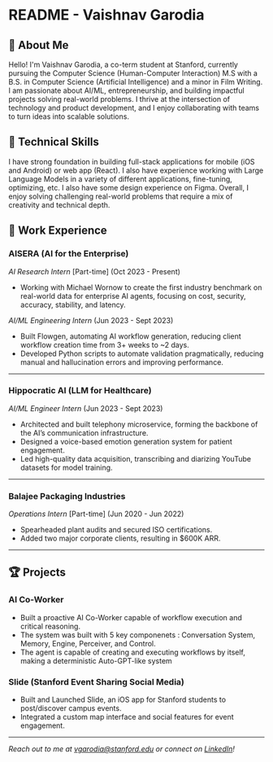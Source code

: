 # README - Vaishnav Garodia

## 👋 About Me
Hello! I'm Vaishnav Garodia, a co-term student at Stanford, currently pursuing the Computer Science (Human-Computer Interaction) M.S with a B.S. in Computer Science (Artificial Intelligence) and a minor in Film Writing. I am passionate about AI/ML, entrepreneurship, and building impactful projects solving real-world problems. I thrive at the intersection of technology and product development, and I enjoy collaborating with teams to turn ideas into scalable solutions.

## 🚀 Technical Skills
I have strong foundation in building full-stack applications for mobile (iOS and Android) or web app (React). I also have experience working with Large Language Models in a variety of different applications, fine-tuning, optimizing, etc. I also have some design experience on Figma. Overall, I enjoy solving challenging real-world problems that require a mix of creativity and technical depth.

## 💼 Work Experience
### **AISERA (AI for the Enterprise)**  
*AI Research Intern* [Part-time] (Oct 2023 - Present)  
- Working with Michael Wornow to create the first industry benchmark on real-world data for enterprise AI agents, focusing on cost, security, accuracy, stability, and latency.

*AI/ML Engineering Intern* (Jun 2023 - Sept 2023)  
- Built Flowgen, automating AI workflow generation, reducing client workflow creation time from 3+ weeks to ~2 days.  
- Developed Python scripts to automate validation pragmatically, reducing manual and hallucination errors and improving performance.  

---

### **Hippocratic AI (LLM for Healthcare)**  
*AI/ML Engineer Intern* (Jun 2023 - Sept 2023)  
- Architected and built telephony microservice, forming the backbone of the AI’s communication infrastructure.  
- Designed a voice-based emotion generation system for patient engagement.  
- Led high-quality data acquisition, transcribing and diarizing YouTube datasets for model training.  

---

### **Balajee Packaging Industries**  
*Operations Intern* [Part-time] (Jun 2020 - Jun 2022)  
- Spearheaded plant audits and secured ISO certifications.  
- Added two major corporate clients, resulting in $600K ARR.

---

## 🏆 Projects
### **AI Co-Worker**
- Built a proactive AI Co-Worker capable of workflow execution and critical reasoning.  
- The system was built with 5 key componenets : Conversation System, Memory, Engine, Perceiver, and Control.  
- The agent is capable of creating and executing workflows by itself, making a deterministic Auto-GPT-like system

### **Slide (Stanford Event Sharing Social Media)** 
- Built and Launched Slide, an iOS app for Stanford students to post/discover campus events.  
- Integrated a custom map interface and social features for event engagement.
---

_Reach out to me at [vgarodia@stanford.edu](mailto:vgarodia@stanford.edu) or connect on [LinkedIn](https://www.linkedin.com/in/vaishnav-garodia)!_